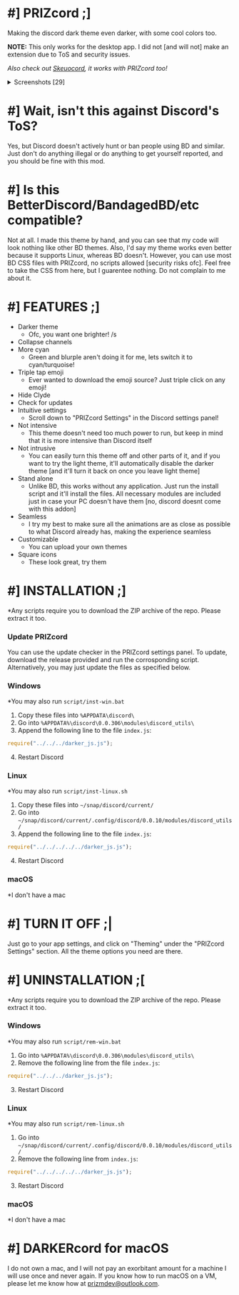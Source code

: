 # #] PRIZcord ;]
Making the discord dark theme even darker, with some cool colors too.

**NOTE:** This only works for the desktop app. I did not [and will not] make an extension due to ToS and security issues.

*Also check out [Skeuocord](https://github.com/marda33/skeuocord), it works with PRIZcord too!*

<details>
  <summary>Screenshots [29]</summary>
  <details>
    <summary>
      <h2><i>Normal icons: [7]</i></h2>
    </summary>
    <img src="https://media.discordapp.net/attachments/569698278271090728/727590717009952908/unknown.png" width="32%">
    <img src="https://media.discordapp.net/attachments/569698278271090728/727590845817290773/unknown.png" width="32%">
    <img src="https://media.discordapp.net/attachments/569698278271090728/727591933517496452/unknown.png" width="32%">
    <img src="https://media.discordapp.net/attachments/569698278271090728/727592116011794522/unknown.png" width="32%">
    <img src="https://media.discordapp.net/attachments/569698278271090728/727593120664911902/unknown.png" width="32%">
    <img src="https://media.discordapp.net/attachments/569698278271090728/727593369789792346/unknown.png" width="32%">
    <img src="https://media.discordapp.net/attachments/569698278271090728/735951917418807436/unknown.png" width="32%">
  </details>
  <details>
    <summary>
      <h2><i>Square icons: [6]</i></h2>
    </summary>
    <img src="https://media.discordapp.net/attachments/569698278271090728/735846902477881454/unknown.png" width="32%">
    <img src="https://media.discordapp.net/attachments/569698278271090728/735951186989154426/unknown.png" width="32%">
    <img src="https://media.discordapp.net/attachments/615530864830578688/735845849254461480/unknown.png" width="32%">
    <img src="https://media.discordapp.net/attachments/569698278271090728/735952050726371348/unknown.png" width="32%">
    <img src="https://media.discordapp.net/attachments/615530864830578688/735939104176341022/unknown.png" width="32%">
    <img src="https://media.discordapp.net/attachments/569698278271090728/735953307927052299/unknown.png" width="32%">
  </details>
  <details>
    <summary>
      <h2><i>Builtin themes: [16]</i></h2>
    </summary>
    <h4>Almost Amoled</h4>
    <img src="https://media.discordapp.net/attachments/613157686329999363/746757660505931816/unknown.png" width="32%">
    <h4>Black</h4>
    <img src="https://media.discordapp.net/attachments/613157686329999363/746759506469453874/unknown.png" width="32%">
    <h4>Grey</h4>
    <img src="https://media.discordapp.net/attachments/613157686329999363/746759674497335417/unknown.png" width="32%">
    <h4>Red</h4>
    <img src="https://media.discordapp.net/attachments/613157686329999363/746759847592067113/unknown.png" width="32%">
    <h4>Orange</h4>
    <img src="https://media.discordapp.net/attachments/613157686329999363/746760011350540459/unknown.png" width="32%">
    <h4>Yellow</h4>
    <img src="https://media.discordapp.net/attachments/613157686329999363/746760410501349467/unknown.png" width="32%">
    <h4>Nuclear</h4>
    <img src="https://media.discordapp.net/attachments/613157686329999363/746760702118723664/unknown.png" width="32%">
    <h4>Green</h4>
    <img src="https://media.discordapp.net/attachments/613157686329999363/746760961628831846/unknown.png" width="32%">
    <h4>Seafoam</h4>
    <img src="https://media.discordapp.net/attachments/613157686329999363/746761224955363368/unknown.png" width="32%">
    <h4>Cyan [default]</h4>
    <img src="https://media.discordapp.net/attachments/613157686329999363/746761558083895336/unknown.png" width="32%">
    <h4>Seawater</h4>
    <img src="https://media.discordapp.net/attachments/613157686329999363/746761694369415298/unknown.png" width="32%">
    <h4>Blue</h4>
    <img src="https://media.discordapp.net/attachments/613157686329999363/746764301796114474/unknown.png" width="32%">
    <h4>Purple</h4>
    <img src="https://media.discordapp.net/attachments/613157686329999363/746763689318809670/unknown.png" width="32%">
    <h4>Magenta</h4>
    <img src="https://media.discordapp.net/attachments/613157686329999363/746764459401281557/unknown.png" width="32%">
    <h4>Pink</h4>
    <img src="https://media.discordapp.net/attachments/613157686329999363/746764609918206002/unknown.png" width="32%">
  </details>
</details>

# #] Wait, isn't this against Discord's ToS?
Yes, but Discord doesn't actively hunt or ban people using BD and similar. Just don't do anything illegal
or do anything to get yourself reported, and you should be fine with this mod.

# #] Is this BetterDiscord/BandagedBD/etc compatible?
Not at all. I made this theme by hand, and you can see that my code will look nothing like other BD themes.
Also, I'd say my theme works even better because it supports Linux, whereas BD doesn't. However, you can use
most BD CSS files with PRIZcord, no scripts allowed [security risks ofc]. Feel free to take the CSS from here,
but I guarentee nothing. Do not complain to me about it.

# #] FEATURES ;]
- Darker theme
  - Ofc, you want one brighter! /s
- Collapse channels
- More cyan
  - Green and blurple aren't doing it for me, lets switch it to cyan/turquoise!
- Triple tap emoji
  - Ever wanted to download the emoji source? Just triple click on any emoji!
- Hide Clyde
- Check for updates
- Intuitive settings
  - Scroll down to "PRIZcord Settings" in the Discord settings panel!
- Not intensive
  - This theme doesn't need too much power to run, but keep in mind that it is more
  intensive than Discord itself
- Not intrusive
  - You can easily turn this theme off and other parts of it, and if you want to try
  the light theme, it'll automatically disable the darker theme [and it'll turn it back
  on once you leave light theme]
- Stand alone
  - Unlike BD, this works without any application. Just run the install script and it'll
  install the files. All necessary modules are included just in case your PC doesn't have
  them [no, discord doesnt come with this addon]
- Seamless
  - I try my best to make sure all the animations are as close as possible to what Discord
  already has, making the experience seamless
- Customizable
  - You can upload your own themes
- Square icons
  - These look great, try them

# #] INSTALLATION ;]
*Any scripts require you to download the ZIP archive of the repo. Please extract it too.

### Update PRIZcord
You can use the update checker in the PRIZcord settings panel. To update, download the
release provided and run the corrosponding script. Alternatively, you may just update the
files as specified below.

### Windows
*You may also run `script/inst-win.bat`
1. Copy these files into `%APPDATA\discord\`
2. Go into `%APPDATA%\discord\0.0.306\modules\discord_utils\`
3. Append the following line to the file `index.js`:
```js
require("../../../darker_js.js");
```
4. Restart Discord

### Linux
*You may also run `script/inst-linux.sh`
1. Copy these files into `~/snap/discord/current/`
2. Go into `~/snap/discord/current/.config/discord/0.0.10/modules/discord_utils/`
3. Append the following line to the file `index.js`:
```js
require("../../../../../darker_js.js");
```
4. Restart Discord

### macOS
*I don't have a mac

# #] TURN IT OFF ;|
Just go to your app settings, and click on "Theming" under the "PRIZcord Settings" section.
All the theme options you need are there.

# #] UNINSTALLATION ;\[
*Any scripts require you to download the ZIP archive of the repo. Please extract it too.

### Windows
*You may also run `script/rem-win.bat`
1. Go into `%APPDATA%\discord\0.0.306\modules\discord_utils\`
2. Remove the following line from the file `index.js`:
```js
require("../../../darker_js.js");
```
3. Restart Discord

### Linux
*You may also run `script/rem-linux.sh`
1. Go into `~/snap/discord/current/.config/discord/0.0.10/modules/discord_utils/`
2. Remove the following line from `index.js`:
```js
require("../../../../../darker_js.js");
```
3. Restart Discord

### macOS
*I don't have a mac

# #] DARKERcord for macOS
I do not own a mac, and I will not pay an exorbitant amount for a machine I will use once and never again.
If you know how to run macOS on a VM, please let me know how at [prizmdev@outlook.com](mailto:prizmdev@outlook.com).
